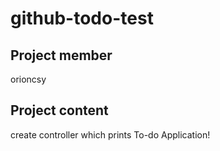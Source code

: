 # github-todo-test

## Project member
orioncsy

## Project content
create controller which prints To-do Application!
